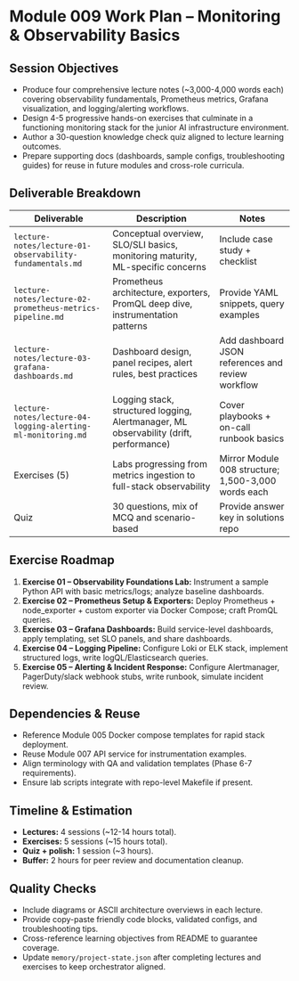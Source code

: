 # Module 009 Work Plan – Monitoring & Observability Basics

## Session Objectives
- Produce four comprehensive lecture notes (~3,000-4,000 words each) covering observability fundamentals, Prometheus metrics, Grafana visualization, and logging/alerting workflows.
- Design 4-5 progressive hands-on exercises that culminate in a functioning monitoring stack for the junior AI infrastructure environment.
- Author a 30-question knowledge check quiz aligned to lecture learning outcomes.
- Prepare supporting docs (dashboards, sample configs, troubleshooting guides) for reuse in future modules and cross-role curricula.

## Deliverable Breakdown

| Deliverable | Description | Notes |
|-------------|-------------|-------|
| `lecture-notes/lecture-01-observability-fundamentals.md` | Conceptual overview, SLO/SLI basics, monitoring maturity, ML-specific concerns | Include case study + checklist |
| `lecture-notes/lecture-02-prometheus-metrics-pipeline.md` | Prometheus architecture, exporters, PromQL deep dive, instrumentation patterns | Provide YAML snippets, query examples |
| `lecture-notes/lecture-03-grafana-dashboards.md` | Dashboard design, panel recipes, alert rules, best practices | Add dashboard JSON references and review workflow |
| `lecture-notes/lecture-04-logging-alerting-ml-monitoring.md` | Logging stack, structured logging, Alertmanager, ML observability (drift, performance) | Cover playbooks + on-call runbook basics |
| Exercises (5) | Labs progressing from metrics ingestion to full-stack observability | Mirror Module 008 structure; 1,500-3,000 words each |
| Quiz | 30 questions, mix of MCQ and scenario-based | Provide answer key in solutions repo |

## Exercise Roadmap
1. **Exercise 01 – Observability Foundations Lab:** Instrument a sample Python API with basic metrics/logs; analyze baseline dashboards.
2. **Exercise 02 – Prometheus Setup & Exporters:** Deploy Prometheus + node_exporter + custom exporter via Docker Compose; craft PromQL queries.
3. **Exercise 03 – Grafana Dashboards:** Build service-level dashboards, apply templating, set SLO panels, and share dashboards.
4. **Exercise 04 – Logging Pipeline:** Configure Loki or ELK stack, implement structured logs, write logQL/Elasticsearch queries.
5. **Exercise 05 – Alerting & Incident Response:** Configure Alertmanager, PagerDuty/slack webhook stubs, write runbook, simulate incident review.

## Dependencies & Reuse
- Reference Module 005 Docker compose templates for rapid stack deployment.
- Reuse Module 007 API service for instrumentation examples.
- Align terminology with QA and validation templates (Phase 6-7 requirements).
- Ensure lab scripts integrate with repo-level Makefile if present.

## Timeline & Estimation
- **Lectures:** 4 sessions (~12-14 hours total).
- **Exercises:** 5 sessions (~15 hours total).
- **Quiz + polish:** 1 session (~3 hours).
- **Buffer:** 2 hours for peer review and documentation cleanup.

## Quality Checks
- Include diagrams or ASCII architecture overviews in each lecture.
- Provide copy-paste friendly code blocks, validated configs, and troubleshooting tips.
- Cross-reference learning objectives from README to guarantee coverage.
- Update `memory/project-state.json` after completing lectures and exercises to keep orchestrator aligned.
